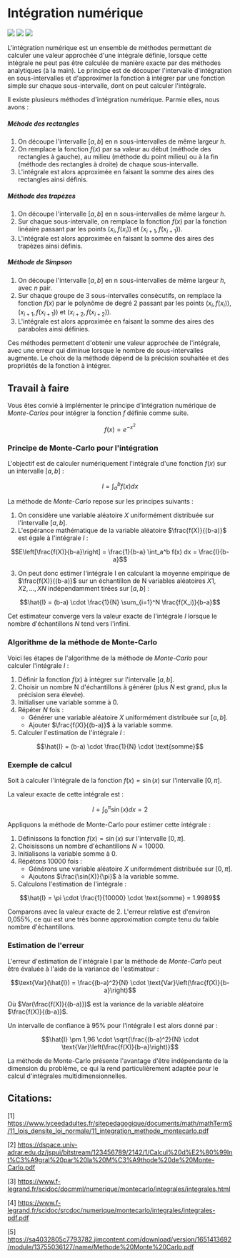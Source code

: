# Intégration numérique
![](https://img.shields.io/badge/duration-01J-yellow)
![](https://img.shields.io/badge/lastest-2024--07--12-success)
![](https://img.shields.io/badge/contact-dr.mokira%40gmail.com-blueviolet)

L'intégration numérique est un ensemble de méthodes permettant de calculer
une valeur approchée d'une intégrale définie, lorsque cette intégrale ne peut
pas être calculée de manière exacte par des méthodes analytiques (à la main).
Le principe est de découper l'intervalle d'intégration en sous-intervalles
et d'approximer la fonction à intégrer par une fonction simple
sur chaque sous-intervalle, dont on peut calculer l'intégrale.

Il existe plusieurs méthodes d'intégration numérique. Parmie elles,
nous avons :

##### Méhode des rectangles

1. On découpe l'intervalle $[a, b]$ en n sous-intervalles de même largeur $h$.
2. On remplace la fonction $f(x)$ par sa valeur au début
(méthode des rectangles à gauche), au milieu (méthode du point milieu)
ou à la fin (méthode des rectangles à droite) de chaque sous-intervalle.
3. L'intégrale est alors approximée en faisant la somme des aires
des rectangles ainsi définis.

##### Méthode des trapèzes

1. On découpe l'intervalle $[a, b]$ en n sous-intervalles de même largeur $h$.
2. Sur chaque sous-intervalle, on remplace la fonction $f(x)$
par la fonction linéaire passant par les points
$(x_i, f(x_i))$ et $(x_{i+1}, f(x_{i+1}))$.
3. L'intégrale est alors approximée en faisant la somme des aires des trapèzes
ainsi définis.

##### Méthode de Simpson

1. On découpe l'intervalle $[a, b]$ en n sous-intervalles de même largeur $h$,
avec $n$ pair.
2. Sur chaque groupe de $3$ sous-intervalles consécutifs, on remplace
la fonction $f(x)$ par le polynôme de degré 2 passant
par les points $(x_i, f(x_i))$, $(x_{i+1}, f(x_{i+1}))$
et $(x_{i+2}, f(x_{i+2}))$.
3. L'intégrale est alors approximée en faisant la somme des aires
des paraboles ainsi définies.

Ces méthodes permettent d'obtenir une valeur approchée de l'intégrale,
avec une erreur qui diminue lorsque le nombre de sous-intervalles augmente.
Le choix de la méthode dépend de la précision souhaitée et des propriétés
de la fonction à intégrer.

## Travail à faire
Vous êtes convié à implémenter le principe d'intégration numérique
de *Monte-Carlos* pour intégrer la fonction $f$ définie comme suite.

$$
f(x) = e^{-x^2}
$$

### Principe de Monte-Carlo pour l'intégration

L'objectif est de calculer numériquement l'intégrale d'une fonction $f(x)$
sur un intervalle $[a, b]$ :

$$I = \int_a^b f(x) dx$$

La méthode de *Monte-Carlo* repose sur les principes suivants :

1. On considère une variable aléatoire $X$ uniformément distribuée
sur l'intervalle $[a, b]$.
2. L'espérance mathématique de la variable aléatoire $\frac{f(X)}{(b-a)}$
est égale à l'intégrale $I$ :

$$E\left[\frac{f(X)}{b-a}\right] = \frac{1}{b-a} \int_a^b f(x) dx = \frac{I}{b-a}$$

3. On peut donc estimer l'intégrale I en calculant la moyenne empirique
de $\frac{f(X)}{(b-a)}$ sur un échantillon de N variables aléatoires
$X1, X2, ..., XN$ indépendamment tirées sur $[a, b]$ :

$$\hat{I} = (b-a) \cdot \frac{1}{N} \sum_{i=1}^N \frac{f(X_i)}{b-a}$$

Cet estimateur converge vers la valeur exacte de l'intégrale $I$
lorsque le nombre d'échantillons $N$ tend vers l'infini.
<!-- d'après la loi forte des grands nombres. -->

### Algorithme de la méthode de Monte-Carlo

Voici les étapes de l'algorithme de la méthode de *Monte-Carlo*
pour calculer l'intégrale $I$ :

1. Définir la fonction $f(x)$ à intégrer sur l'intervalle $[a, b]$.
2. Choisir un nombre N d'échantillons à générer (plus $N$ est grand,
plus la précision sera élevée).
3. Initialiser une variable somme à $0$.
4. Répéter $N$ fois :
   - Générer une variable aléatoire $X$ uniformément distribuée sur $[a, b]$.
   - Ajouter $\frac{f(X)}{(b-a)}$ à la variable somme.
5. Calculer l'estimation de l'intégrale $I$ :

$$\hat{I} = (b-a) \cdot \frac{1}{N} \cdot \text{somme}$$

### Exemple de calcul

Soit à calculer l'intégrale de la fonction $f(x) = \sin(x)$
sur l'intervalle $[0, \pi]$.

La valeur exacte de cette intégrale est :

$$I = \int_0^{\pi} \sin(x) dx = 2$$

Appliquons la méthode de Monte-Carlo pour estimer cette intégrale :

1. Définissons la fonction $f(x) = \sin(x)$ sur l'intervalle $[0, \pi]$.
2. Choisissons un nombre d'échantillons $N = 10 000$.
3. Initialisons la variable somme à $0$.
4. Répétons $10 000$ fois :
   - Générons une variable aléatoire $X$ uniformément distribuée
   sur $[0, \pi]$.
   - Ajoutons $\frac{\sin(X)}{\pi}$ à la variable somme.
5. Calculons l'estimation de l'intégrale :

$$\hat{I} = \pi \cdot \frac{1}{10000} \cdot \text{somme} = 1.9989$$

Comparons avec la valeur exacte de 2. L'erreur relative est d'environ 0,055%, ce qui est une très bonne approximation compte tenu du faible nombre d'échantillons.

### Estimation de l'erreur

L'erreur d'estimation de l'intégrale I par la méthode de *Monte-Carlo*
peut être évaluée à l'aide de la variance de l'estimateur :

$$\text{Var}(\hat{I}) = \frac{(b-a)^2}{N} \cdot \text{Var}\left(\frac{f(X)}{b-a}\right)$$

Où $Var(\frac{f(X)}{(b-a)})$ est la variance de la variable aléatoire
$\frac{f(X)}{(b-a)}$.

Un intervalle de confiance à 95% pour l'intégrale I est alors donné par :

$$\hat{I} \pm 1,96 \cdot \sqrt{\frac{(b-a)^2}{N} \cdot \text{Var}\left(\frac{f(X)}{b-a}\right)}$$

La méthode de Monte-Carlo présente l'avantage d'être indépendante
de la dimension du problème, ce qui la rend particulièrement adaptée
pour le calcul d'intégrales multidimensionnelles.

## Citations:
[1] https://www.lyceedadultes.fr/sitepedagogique/documents/math/mathTermS/11_lois_densite_loi_normale/11_integration_methode_montecarlo.pdf

[2] https://dspace.univ-adrar.edu.dz/jspui/bitstream/123456789/2142/1/Calcul%20d%E2%80%99Int%C3%A9gral%20par%20la%20M%C3%A9thode%20de%20Monte-Carlo.pdf

[3] https://www.f-legrand.fr/scidoc/docmml/numerique/montecarlo/integrales/integrales.html

[4] https://www.f-legrand.fr/scidoc/srcdoc/numerique/montecarlo/integrales/integrales-pdf.pdf

[5] https://sa4032805c7793782.jimcontent.com/download/version/1651413692/module/13755036127/name/Methode%20Monte%20Carlo.pdf
